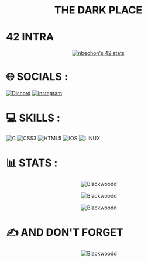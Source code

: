 <h1 align="center">THE DARK PLACE</h1>

# 42 INTRA

<p align="center"> <a href="https://github.com/JaeSeoKim/badge42"><img src="https://badge42.vercel.app/api/v2/clfvaiqx8000608l6g6y0npcu/stats?cursusId=21&coalitionId=47" alt="nbechon's 42 stats" /></a>

# 🌐 SOCIALS :

[![Discord](https://img.shields.io/badge/Discord-%237289DA.svg?logo=discord&logoColor=white)](https://discord.gg/Blackwood#9872) [![Instagram](https://img.shields.io/badge/Instagram-%23E4405F.svg?logo=Instagram&logoColor=white)](https://instagram.com/_nathan._b) 

# 💻 SKILLS :

![C](https://img.shields.io/badge/c-%2300599C.svg?style=for-the-badge&logo=c&logoColor=white) ![CSS3](https://img.shields.io/badge/css3-%231572B6.svg?style=for-the-badge&logo=css3&logoColor=white) ![HTML5](https://img.shields.io/badge/html5-%23E34F26.svg?style=for-the-badge&logo=html5&logoColor=white) ![IOS](https://img.shields.io/badge/IOS-%2320232a.svg?style=for-the-badge&logo=apple&logoColor=white) ![LINUX](https://img.shields.io/badge/Linux-FCC624?style=for-the-badge&logo=linux&logoColor=black)

# 📊 STATS :

<p align="center">&nbsp;<img align="center" src="https://github-readme-stats.vercel.app/api?username=Blackwoodd&theme=tokyonight&hide_border=false&include_all_commits=true&count_private=false" alt="Blackwoodd" /><p>

<p align="center">&nbsp;<img align="center" src="https://github-readme-streak-stats.herokuapp.com/?user=Blackwoodd&theme=tokyonight&hide_border=false" alt="Blackwoodd" /><p>

<p align="center">&nbsp;<img align="center" src="https://github-readme-stats.vercel.app/api/top-langs/?username=Blackwoodd&theme=tokyonight&hide_border=false&include_all_commits=true&count_private=true&layout=compact" alt="Blackwoodd" /><p>

# ✍️ AND DON'T FORGET
<p align="center">&nbsp;<img align="center" src="https://quotes-github-readme.vercel.app/api?type=horizontal&theme=tokyonight" alt="Blackwoodd" /><p>
